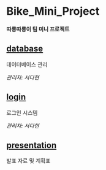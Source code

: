 # Bike_Mini_Project
**따릉따릉이 팀 미니 프로젝트**

## [database](database/데이터베이스.md)
데이터베이스 관리

*관리자: 서다현*

## [login](login/README.md)
로그인 시스템

*관리자: 서다현*

## [presentation](https://github.com/DahyeonS/Bike_Mini_Project/tree/main/presentation)
발표 자료 및 계획표

